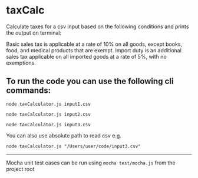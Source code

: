 # taxCalc
Calculate taxes for a csv input based on the following conditions and prints the output on terminal:

Basic sales tax is applicable at a rate of 10% on all goods, except books, food,
and medical products that are exempt. Import duty is an additional sales tax applicable
on all imported goods at a rate of 5%, with no exemptions.


To run the code you can use the following cli commands:
-------------------------------------------------------

`node taxCalculator.js input1.csv`

`node taxCalculator.js input2.csv`

`node taxCalculator.js input3.csv`

You can also use absolute path to read csv e.g.

`node taxCalculator.js "/Users/user/code/input3.csv"`

-------------------------------------------------------
Mocha unit test cases can be run using `mocha test/mocha.js` from the project root
